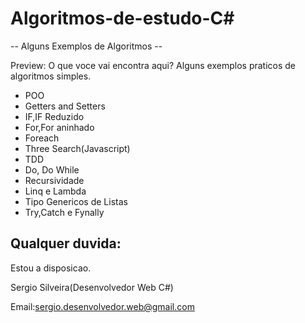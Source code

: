 # Algoritmos-de-estudo-C#
 
 -- Alguns Exemplos de Algoritmos --
 
  Preview:
  O que voce vai encontra aqui?
  Alguns exemplos praticos de algoritmos simples.
  
  - POO
  - Getters and Setters
  - IF,IF Reduzido 
  - For,For aninhado
  - Foreach
  - Three Search(Javascript)
  - TDD
  - Do, Do While
  - Recursividade 
  - Linq e Lambda
  - Tipo Genericos de Listas
  - Try,Catch e Fynally
  
  
  Qualquer duvida:  
  ---------------------------------------------------------------------
  Estou a disposicao.
 
  Sergio Silveira(Desenvolvedor Web C#)
  
  
  Email:sergio.desenvolvedor.web@gmail.com
  
  
  
